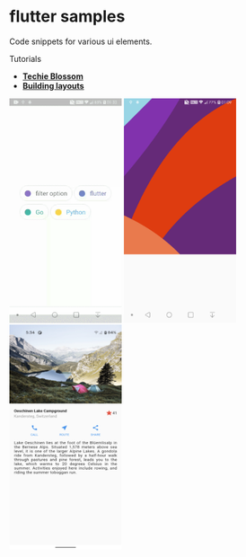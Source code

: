 # flutter samples

Code snippets for various ui elements.

Tutorials
 - **[Techie Blossom](https://www.youtube.com/channel/UC3wqIkiaOUpO6EjJoCwH6_Q)**
 - **[Building layouts](https://flutter.dev/docs/development/ui/layout/tutorial)**

<img src="https://github.com/hauntarl/flui_000_samples/blob/master/screenshots/google-filters.gif" width="200" height="400"> <img src="https://github.com/hauntarl/flui_000_samples/blob/master/screenshots/custom-painter.png" width="200" height="400"> <img src="https://github.com/hauntarl/flui_000_samples/blob/master/screenshots/layout-demo.png" width="200" height="400">
